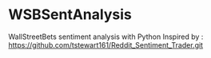 # WSBSentAnalysis
WallStreetBets sentiment analysis with Python
Inspired by : https://github.com/tstewart161/Reddit_Sentiment_Trader.git
